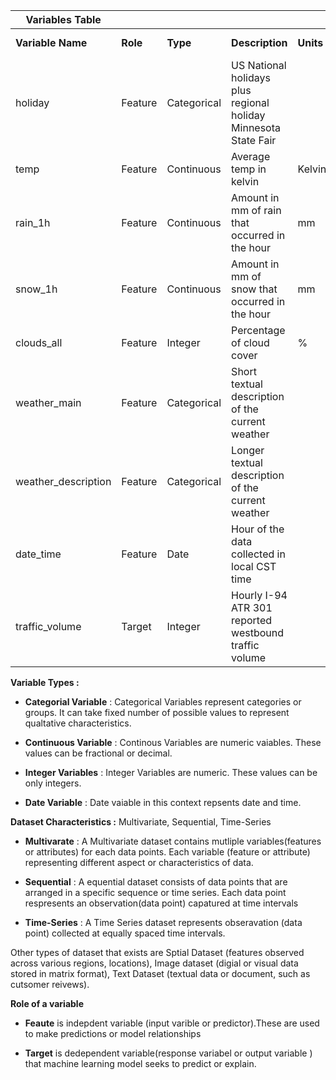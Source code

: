 |**Variables Table**||||||
|---|---|---|---|---|---|
|**Variable Name**|**Role**|**Type**|**Description**|**Units**|**Missing Values**|
|holiday|Feature|Categorical|US National holidays plus regional holiday Minnesota State Fair| ||no|
|temp|Feature|Continuous|Average temp in kelvin|Kelvin|no|
|rain_1h|Feature|Continuous|Amount in mm of rain that occurred in the hour|mm|no|
|snow_1h|Feature|Continuous|Amount in mm of snow that occurred in the hour|mm|no|
|clouds_all|Feature|Integer|Percentage of cloud cover|%|no|
|weather_main|Feature|Categorical|Short textual description of the current weather||no|
|weather_description|Feature|Categorical|Longer textual description of the current weather||no|
|date_time|Feature|Date|Hour of the data collected in local CST time||no|
|traffic_volume|Target|Integer|Hourly I-94 ATR 301 reported westbound traffic volume||no|

**Variable Types :**

- **Categorial Variable** : Categorical Variables represent categories or groups. It can take fixed number of possible values to represent qualtative characteristics.

- **Continuous Variable** : Continous Variables are numeric vaiables. These values can be fractional or decimal.

- **Integer Variables** : Integer Variables are numeric. These values can be only integers.

- **Date Variable** : Date vaiable in this context repsents date and time.

**Dataset Characteristics :**
    Multivariate, Sequential, Time-Series

- **Multivarate** : A Multivariate dataset contains mutliple variables(features or attributes) for each data points. Each variable (feature or attribute) representing different aspect or characteristics of data.

- **Sequential** : A equential dataset consists of data points that are arranged in a specific sequence or time series. Each data point respresents an observation(data point) capatured at time intervals

- **Time-Series** : A Time Series dataset represents obseravation (data point) collected at equally spaced time intervals.

Other types of dataset that exists are Sptial Dataset (features observed across various regions, locations), Image dataset (digial or visual data stored in matrix format), Text Dataset (textual data or document, such as cutsomer reivews).

**Role of a variable**

- **Feaute** is indepdent variable (input varible or predictor).These are used to make predictions or model relationships

- **Target** is dedependent variable(response variabel or output variable ) that machine learning model seeks to predict or explain.